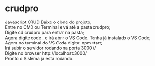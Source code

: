 # crudpro
Javascript CRUD
Baixe o clone do projeto;                                                          
Entre no CMD ou Terminal e vá até a pasta crudpro;                                                 
Digite cd crudpro para entrar na pasta;                                                       
Agora digite code .  e irá abrir o VS Code. Tenha já instalado o VS Code;                               
Agora no terminal do VS Code digite: npm start;                                       
Irá subir o servidor rodando na porta 3000 //                                                  
Digite no browser http://localhost:3000/                                                       
Pronto o Sistema ja esta rodando.
